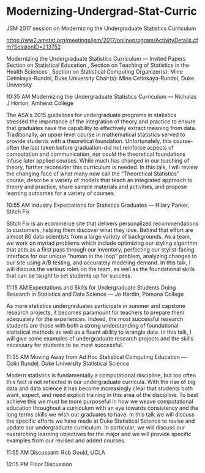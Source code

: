 # Modernizing-Undergrad-Stat-Curric
JSM 2017 session on Modernizing the Undergraduate Statistics Curriculum

https://ww2.amstat.org/meetings/jsm/2017/onlineprogram/ActivityDetails.cfm?SessionID=213752

Modernizing the Undergraduate Statistics Curriculum — Invited Papers
Section on Statistical Education , Section on Teaching of Statistics in the Health Sciences , Section on Statistical Computing
Organizer(s): Mine Cetinkaya-Rundel, Duke University
Chair(s): Mine Cetinkaya-Rundel, Duke University

10:35 AM	Modernizing the Undergraduate Statistics Curriculum — Nicholas J Horton, Amherst College

The ASA's 2015 guidelines for undergraduate programs in statistics stressed the importance of the integration of theory and practice to ensure that graduates have the capability to effectively extract meaning from data. Traditionally, an upper level course in mathematical statistics served to provide students with a theoretical foundation. Unfortunately, this course-often the last taken before graduation-did not reinforce aspects of computation and communication, nor could the theoretical foundations infuse later applied courses. While much has changed in our teaching of theory, further reconsider this curriculum is needed. In this talk, I will review the changing face of what many now call the "Theoretical Statistics" course, describe a variety of models that teach an integrated approach to theory and practice, share sample materials and activities, and propose learning outcomes for a variety of courses.

10:55 AM	Industry Expectations for Statistics Graduates — Hilary Parker, Stitch Fix

Stitch Fix is an ecommerce site that delivers personalized recommendations to customers, helping them discover what they love. Behind that effort are almost 80 data scientists from a large variety of backgrounds. As a team, we work on myriad problems which include optimizing our styling algorithm that acts as a first pass through our inventory, perfecting our stylist-facing interface for our unique "human in the loop" problem, analyzing changes to our site using A/B testing, and accurately modeling demand. In this talk, I will discuss the various roles on the team, as well as the foundational skills that can be taught to set students up for success.

11:15 AM	Expectations and Skills for Undergraduate Students Doing Research in Statistics and Data Science — Jo Hardin, Pomona College

As more statistics undergraduates participate in summer and capstone research projects, it becomes paramount for teachers to prepare them adequately for the experiences. Indeed, the most successful research students are those with both a strong understanding of foundational statistical methods as well as a fluent ability to wrangle data. In this talk, I will give some examples of undergraduate research projects and the skills necessary for students to be most successful.


11:35 AM	Moving Away from Ad Hoc Statistical Computing Education — Colin Rundel, Duke University Statistical Science

Modern statistics is fundamentally a computational discipline, but too often this fact is not reflected in our undergraduate curricula. With the rise of big data and data science it has become increasingly clear that students both want, expect, and need explicit training in this area of the discipline. To best achieve this we must be more purposeful in how we weave computational education throughout a curriculum with an eye towards consistency and the long terms skills we wish our graduates to have. In this talk we will discuss the specific efforts we have made at Duke Statistical Science to revise and update our undergraduate curriculum. In particular, we will discuss our overarching learning objectives for the major and we will provide specific examples from our revised and added courses.

11:55 AM	Discussant: Rob Gould, UCLA

12:15 PM	Floor Discussion
